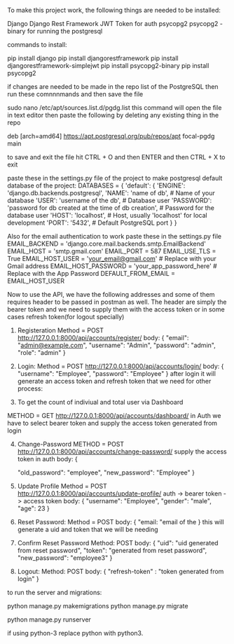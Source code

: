 To make this project work, the following things are needed to be installed:

Django
Django Rest Framework
JWT Token for auth
psycopg2 
psycopg2 -binary for running the postgresql

commands to install:

pip install django
pip install djangorestframework
pip install djangorestframework-simplejwt
pip install psycopg2-binary
pip install psycopg2


if changes are needed to be made in the repo list of the PostgreSQL then run these comnnnmands and then save the file

sudo nano /etc/apt/sources.list.d/pgdg.list
this command will open the file in text editor then paste the following by deleting any existing thing in the repo

deb [arch=amd64] https://apt.postgresql.org/pub/repos/apt focal-pgdg main

to save and exit the file hit CTRL + O and then ENTER and then CTRL + X to exit


paste these in the settings.py file of the project to make postgresql default database of the project:
DATABASES = {
    'default': {
        'ENGINE': 'django.db.backends.postgresql',
        'NAME': 'name of db',  # Name of your database
        'USER': 'username of the db',            # Database user
        'PASSWORD': 'password for db created at the time of db creation',        # Password for the database user
        'HOST': 'localhost',        # Host, usually 'localhost' for local development
        'PORT': '5432',             # Default PostgreSQL port
    }
}

Also for the email authentication to work paste these in the settings.py file
EMAIL_BACKEND = 'django.core.mail.backends.smtp.EmailBackend'
EMAIL_HOST = 'smtp.gmail.com'
EMAIL_PORT = 587
EMAIL_USE_TLS = True
EMAIL_HOST_USER = 'your_email@gmail.com'  # Replace with your Gmail address
EMAIL_HOST_PASSWORD = 'your_app_password_here'  # Replace with the App Password
DEFAULT_FROM_EMAIL = EMAIL_HOST_USER

Now to use the API, we have the following addresses and some of them requires header to be passed in postman as well. The header are simply the bearer token and we need to supply them with the access token or in some cases refresh token(for logout specially)

1. Registeration
Method = POST
http://127.0.0.1:8000/api/accounts/register/
body: 
{
    "email": "admin@example.com",
    "username": "Admin",
    "password": "admin",
    "role": "admin"
}

2. Login:
Method = POST
http://127.0.0.1:8000/api/accounts/login/
body: 
{
    "username": "Employee",
    "password": "Employee"
} 
after login it will generate an access token and refresh token that we need for other process:

3. To get the count of indiviual and total user via Dashboard

METHOD = GET
http://127.0.0.1:8000/api/accounts/dashboard/
in Auth we have to select bearer token and supply the access token generated from login

4. Change-Password
METHOD = POST
http://127.0.0.1:8000/api/accounts/change-password/
supply the access token in auth 
body:
{
    
    "old_password": "employee",
    "new_password": "Employee"
}

5. Update Profile
Method = POST
http://127.0.0.1:8000/api/accounts/update-profile/
auth -> bearer token -> access token
body:
{ 
  "username": "Employee",
  "gender": "male",
  "age": 23
}

6. Reset Password:
Method = POST
body: 
{
    "email: "email of the
}
this will generate a uid and token that we will be needing

7. Confirm Reset Password
Method: POST
body:
{
    "uid": "uid generated from reset password",
    "token": "generated from reset password",
    "new_password": "employee3"
}

8. Logout:
Method: POST
body: 
{
    "refresh-token" : "token generated from login"
}


to run the server and migrations:

python manage.py makemigrations
python manage.py migrate

python manage.py runserver

if using python-3 replace python with python3.

